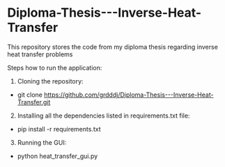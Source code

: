 # Diploma-Thesis---Inverse-Heat-Transfer
This repository stores the code from my diploma thesis regarding inverse heat transfer problems

Steps how to run the application:
1) Cloning the repository:
  - git clone https://github.com/grdddj/Diploma-Thesis---Inverse-Heat-Transfer.git
2) Installing all the dependencies listed in requirements.txt file:
  - pip install -r requirements.txt
3) Running the GUI:
  - python heat_transfer_gui.py
